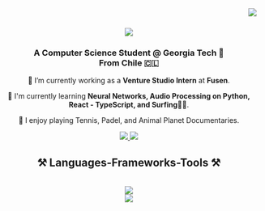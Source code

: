 <img align="right" src="https://visitor-badge.laobi.icu/badge?page_id=LuisL123.LuisL123" />

<h1 align="center">
    <img src="https://readme-typing-svg.herokuapp.com/?font=Righteous&size=35&center=true&vCenter=true&width=500&height=70&duration=4000&lines=Hi+There!+👋;Que+Tal!+👋;I'm+Luis+Liu!;" />
</h1>

<h3 align="center"> A Computer Science Student @ Georgia Tech 🐝
    <br/> From Chile 🇨🇱</h3>

<div align="center">
    
💼 I’m currently working as a **Venture Studio Intern** at **Fusen**.

🔭 I'm currently learning **Neural Networks, Audio Processing on Python, React - TypeScript, and Surfing🏄‍♂️**.

🎾 I enjoy playing Tennis, Padel, and Animal Planet Documentaries.
    
</div>

<div align="center"> 
  <a href="mailto:luis.liuli124@gmail.com">
    <img src="https://img.shields.io/badge/Gmail-333333?style=for-the-badge&logo=gmail&logoColor=red" />
  </a>
  <a href="https://linkedin.com/in/luis-liu-li" target="_blank">
    <img src="https://img.shields.io/badge/LinkedIn-0077B5?style=for-the-badge&logo=linkedin&logoColor=white" target="_blank" />
  </a>
</div>

<h2 align="center">⚒️ Languages-Frameworks-Tools ⚒️</h2>
<br/>
<div align="center">
    <img src="https://skillicons.dev/icons?i=react,bootstrap,tailwind,html,css,vscode,github,git,docker,androidstudio,arduino" /><br>
    <img src="https://skillicons.dev/icons?i=python,javascript,typescript,firebase,c,java,swift,pytorch,fastapi,nodejs" /><br>
</div>

<br/>


